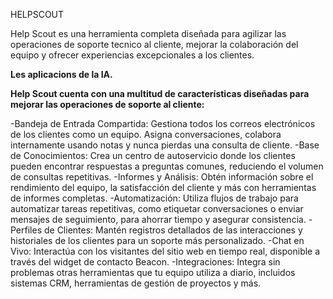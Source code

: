 HELPSCOUT

Help Scout es una herramienta completa diseñada para agilizar las operaciones de soporte tecnico al cliente, mejorar la colaboración del equipo y ofrecer experiencias excepcionales a los clientes.

**Les aplicacions de la IA.**

**Help Scout cuenta con una multitud de características diseñadas para mejorar las operaciones de soporte al cliente:**

-Bandeja de Entrada Compartida: Gestiona todos los correos electrónicos de los clientes como un equipo. Asigna conversaciones, colabora internamente usando notas y nunca pierdas una consulta de cliente.
-Base de Conocimientos: Crea un centro de autoservicio donde los clientes pueden encontrar respuestas a preguntas comunes, reduciendo el volumen de consultas repetitivas.
-Informes y Análisis: Obtén información sobre el rendimiento del equipo, la satisfacción del cliente y más con herramientas de informes completas.
-Automatización: Utiliza flujos de trabajo para automatizar tareas repetitivas, como etiquetar conversaciones o enviar mensajes de seguimiento, para ahorrar tiempo y asegurar consistencia.
-Perfiles de Clientes: Mantén registros detallados de las interacciones y historiales de los clientes para un soporte más personalizado.
-Chat en Vivo: Interactúa con los visitantes del sitio web en tiempo real, disponible a través del widget de contacto Beacon.
-Integraciones: Integra sin problemas otras herramientas que tu equipo utiliza a diario, incluidos sistemas CRM, herramientas de gestión de proyectos y más.

